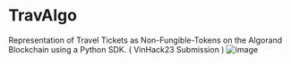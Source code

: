 # TravAlgo
Representation of Travel Tickets as Non-Fungible-Tokens on the Algorand Blockchain using a Python SDK. ( VinHack23 Submission )
![image](https://user-images.githubusercontent.com/110327345/212464284-0404904d-bdf0-4a40-8e5e-bfe9dbd4f333.png)

